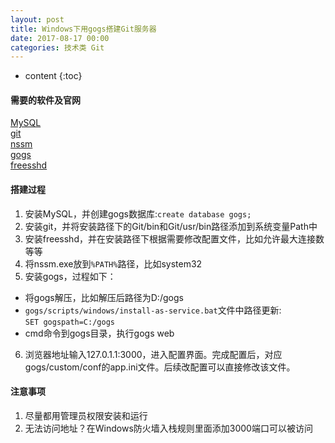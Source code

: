 ```yaml
---
layout: post
title: Windows下用gogs搭建Git服务器
date: 2017-08-17 00:00
categories: 技术类 Git
---
```


* content
{:toc}

#### 需要的软件及官网  
[MySQL](https://www.mysql.com)  
[git](https://git-scm.com)  
[nssm](http://nssm.cc)  
[gogs](https://gogs.io)  
[freesshd](http://www.freesshd.com)  

#### 搭建过程  
1. 安装MySQL，并创建gogs数据库:`create database gogs;`  
2. 安装git，并将安装路径下的Git/bin和Git/usr/bin路径添加到系统变量Path中  
3. 安装freesshd，并在安装路径下根据需要修改配置文件，比如允许最大连接数等等  
4. 将nssm.exe放到`%PATH%`路径，比如system32  
5. 安装gogs，过程如下：
* 将gogs解压，比如解压后路径为D:/gogs  
* `gogs/scripts/windows/install-as-service.bat`文件中路径更新:  
`SET gogspath=C:/gogs`  
* cmd命令到gogs目录，执行gogs web  
6. 浏览器地址输入127.0.1.1:3000，进入配置界面。完成配置后，对应gogs/custom/conf的app.ini文件。后续改配置可以直接修改该文件。

#### 注意事项  
1. 尽量都用管理员权限安装和运行  
2. 无法访问地址？在Windows防火墙入栈规则里面添加3000端口可以被访问  